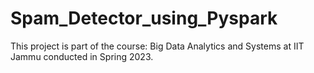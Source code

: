 # Spam_Detector_using_Pyspark
This project is part of the course: Big Data Analytics and Systems at IIT Jammu conducted in Spring 2023.
